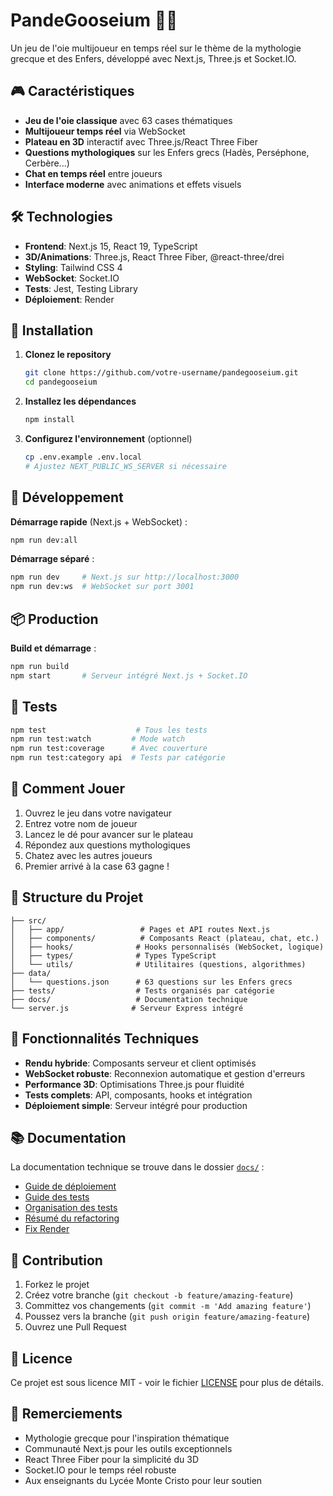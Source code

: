 # PandeGooseium 🦢🎲

Un jeu de l'oie multijoueur en temps réel sur le thème de la mythologie grecque et des Enfers, développé avec Next.js, Three.js et Socket.IO.

## 🎮 Caractéristiques

- **Jeu de l'oie classique** avec 63 cases thématiques
- **Multijoueur temps réel** via WebSocket
- **Plateau en 3D** interactif avec Three.js/React Three Fiber
- **Questions mythologiques** sur les Enfers grecs (Hadès, Perséphone, Cerbère...)
- **Chat en temps réel** entre joueurs
- **Interface moderne** avec animations et effets visuels

## 🛠️ Technologies

- **Frontend**: Next.js 15, React 19, TypeScript
- **3D/Animations**: Three.js, React Three Fiber, @react-three/drei
- **Styling**: Tailwind CSS 4
- **WebSocket**: Socket.IO
- **Tests**: Jest, Testing Library
- **Déploiement**: Render

## 🚀 Installation

1. **Clonez le repository**
   ```bash
   git clone https://github.com/votre-username/pandegooseium.git
   cd pandegooseium
   ```

2. **Installez les dépendances**
   ```bash
   npm install
   ```

3. **Configurez l'environnement** (optionnel)
   ```bash
   cp .env.example .env.local
   # Ajustez NEXT_PUBLIC_WS_SERVER si nécessaire
   ```

## 🎯 Développement

**Démarrage rapide** (Next.js + WebSocket) :
```bash
npm run dev:all
```

**Démarrage séparé** :
```bash
npm run dev     # Next.js sur http://localhost:3000
npm run dev:ws  # WebSocket sur port 3001
```

## 📦 Production

**Build et démarrage** :
```bash
npm run build
npm start       # Serveur intégré Next.js + Socket.IO
```

## 🧪 Tests

```bash
npm test                    # Tous les tests
npm run test:watch         # Mode watch
npm run test:coverage      # Avec couverture
npm run test:category api  # Tests par catégorie
```

## 🎲 Comment Jouer

1. Ouvrez le jeu dans votre navigateur
2. Entrez votre nom de joueur
3. Lancez le dé pour avancer sur le plateau
4. Répondez aux questions mythologiques
5. Chatez avec les autres joueurs
6. Premier arrivé à la case 63 gagne !

## 📁 Structure du Projet

```
├── src/
│   ├── app/                 # Pages et API routes Next.js
│   ├── components/          # Composants React (plateau, chat, etc.)
│   ├── hooks/              # Hooks personnalisés (WebSocket, logique)
│   ├── types/              # Types TypeScript
│   └── utils/              # Utilitaires (questions, algorithmes)
├── data/
│   └── questions.json      # 63 questions sur les Enfers grecs
├── tests/                  # Tests organisés par catégorie
├── docs/                   # Documentation technique
└── server.js              # Serveur Express intégré
```

## 🌟 Fonctionnalités Techniques

- **Rendu hybride**: Composants serveur et client optimisés
- **WebSocket robuste**: Reconnexion automatique et gestion d'erreurs
- **Performance 3D**: Optimisations Three.js pour fluidité
- **Tests complets**: API, composants, hooks et intégration
- **Déploiement simple**: Serveur intégré pour production

## 📚 Documentation

La documentation technique se trouve dans le dossier [`docs/`](./docs/) :

- [Guide de déploiement](./docs/DEPLOYMENT_GUIDE.md)
- [Guide des tests](./docs/TESTING_VERIFICATION_GUIDE.md)
- [Organisation des tests](./docs/TESTS_ORGANIZATION_SUMMARY.md)
- [Résumé du refactoring](./docs/REFACTORING_SUMMARY.md)
- [Fix Render](./docs/RENDER_FIX_GUIDE.md)

## 🤝 Contribution

1. Forkez le projet
2. Créez votre branche (`git checkout -b feature/amazing-feature`)
3. Committez vos changements (`git commit -m 'Add amazing feature'`)
4. Poussez vers la branche (`git push origin feature/amazing-feature`)
5. Ouvrez une Pull Request

## 📄 Licence

Ce projet est sous licence MIT - voir le fichier [LICENSE](LICENSE) pour plus de détails.

## 🙏 Remerciements

- Mythologie grecque pour l'inspiration thématique
- Communauté Next.js pour les outils exceptionnels
- React Three Fiber pour la simplicité du 3D
- Socket.IO pour le temps réel robuste
- Aux enseignants du Lycée Monte Cristo pour leur soutien
